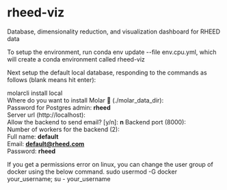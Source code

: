 # rheed-viz

Database, dimensionality reduction, and visualization dashboard for RHEED data

To setup the environment, run conda env update --file env.cpu.yml, which will create a conda environment called rheed-viz

Next setup the default local database, responding to the commands as follows (blank means hit enter):

molarcli install local  
Where do you want to install Molar 🦷 (./molar_data_dir):   
Password for Postgres admin: **rheed**  
Server url (http://localhost):  
Allow the backend to send email? [y/n]: **n** 
Backend port (8000):  
Number of workers for the backend (2):  
Full name: **default**  
Email: **default@rheed.com**  
Password: **rheed** 


If you get a permissions error on linux, you can change the user group of docker using the below command.
sudo usermod -G docker your_username; su - your_username


